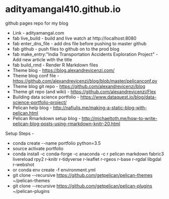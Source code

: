 # adityamangal410.github.io
github pages repo for my blog

- Link - adityamangal.com
- fab live_build - build and live watch at http://localhost:8080 
- fab enter_dns_file - add dns file before pushing to master github
- fab github - push files to github on to the prod blog
- fab make_entry:"India Transportation Accidents Exploration Project" - Add new article with the title
- fab build_rmd - Render R Markdown files
- Theme blog - https://blog.alexandrevicenzi.com/ 
- Theme blog conf file - https://github.com/alexandrevicenzi/blog/blob/master/pelicanconf.py 
- Theme blog git repo - https://github.com/alexandrevicenzi/blog 
- Theme git repo (and wiki) - https://github.com/alexandrevicenzi/Flex 
- Building data science portfolio - https://www.dataquest.io/blog/data-science-portfolio-project/ 
- Pelican help blog - http://nafiulis.me/making-a-static-blog-with-pelican.html
- Pelican Rmarkdown setup blog - http://michaeltoth.me/how-to-write-pelican-blog-posts-using-rmarkdown-knitr-20.html


Setup Steps - 
- conda create --name portfolio python=3.5
- source activate portfolio
- conda install -c conda-forge -c anaconda -c r pelican markdown fabric3 livereload rpy2 r-knitr r-tidyverse r-leaflet r-rgeos r-base r-rgdal libgdal r-webshot
- or conda env create -f environment.yml
- git clone --recursive https://github.com/getpelican/pelican-themes ~/pelican-themes
- git clone --recursive https://github.com/getpelican/pelican-plugins ~/pelican-plugins

